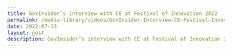```yaml
---
title: GovInsider’s interview with CE at Festival of Innovation 2022
permalink: /media-library/videos/GovInsider-Interview-CE-Festival-Innovation-2022/
date: 2022-07-13
layout: post
description: GovInsider’s interview with CE at Festival of Innovation 2022
---
```

